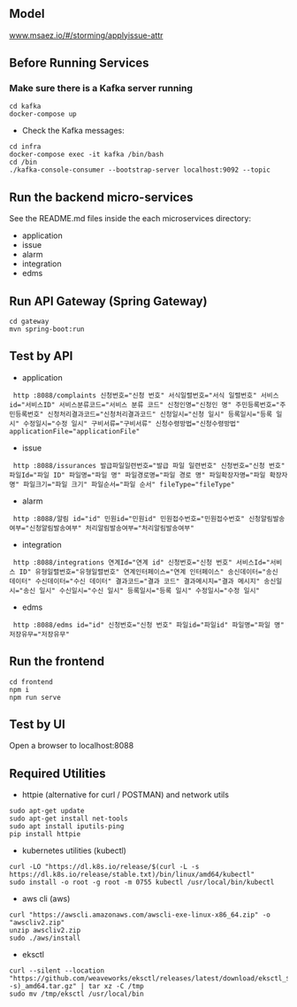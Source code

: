 # 

## Model
www.msaez.io/#/storming/applyissue-attr

## Before Running Services
### Make sure there is a Kafka server running
```
cd kafka
docker-compose up
```
- Check the Kafka messages:
```
cd infra
docker-compose exec -it kafka /bin/bash
cd /bin
./kafka-console-consumer --bootstrap-server localhost:9092 --topic
```

## Run the backend micro-services
See the README.md files inside the each microservices directory:

- application
- issue
- alarm
- integration
- edms


## Run API Gateway (Spring Gateway)
```
cd gateway
mvn spring-boot:run
```

## Test by API
- application
```
 http :8088/complaints 신청번호="신청 번호" 서식일렬번호="서식 일렬번호" 서비스id="서비스ID" 서비스분류코드="서비스 분류 코드" 신청인명="신청인 명" 주민등록번호="주민등록번호" 신청처리결과코드="신청처리결과코드" 신청일시="신청 일시" 등록일시="등록 일시" 수정일시="수정 일시" 구비서류="구비서류" 신청수령방법="신청수령방법" applicationFile="applicationFile" 
```
- issue
```
 http :8088/issurances 발급파일일련번호="발급 파일 일련번호" 신청번호="신청 번호" 파일Id="파일 ID" 파일명="파일 명" 파일경로명="파일 경로 명" 파일확장자명="파일 확장자 명" 파일크기="파일 크기" 파일순서="파일 순서" fileType="fileType" 
```
- alarm
```
 http :8088/알림 id="id" 민원id="민원id" 민원접수번호="민원접수번호" 신청알림발송여부="신청알림발송여부" 처리알림발송여부="처리알림발송여부" 
```
- integration
```
 http :8088/integrations 연계Id="연계 id" 신청번호="신청 번호" 서비스Id="서비스 ID" 유형일렬번호="유형일렬번호" 연계인터페이스="연계 인터페이스" 송신데이터="송신 데이터" 수신데이터="수신 데이터" 결과코드="결과 코드" 결과메시지="결과 메시지" 송신일시="송신 일시" 수신일시="수신 일시" 등록일시="등록 일시" 수정일시="수정 일시" 
```
- edms
```
 http :8088/edms id="id" 신청번호="신청 번호" 파일id="파일id" 파일명="파일 명" 저장유무="저장유무" 
```


## Run the frontend
```
cd frontend
npm i
npm run serve
```

## Test by UI
Open a browser to localhost:8088

## Required Utilities

- httpie (alternative for curl / POSTMAN) and network utils
```
sudo apt-get update
sudo apt-get install net-tools
sudo apt install iputils-ping
pip install httpie
```

- kubernetes utilities (kubectl)
```
curl -LO "https://dl.k8s.io/release/$(curl -L -s https://dl.k8s.io/release/stable.txt)/bin/linux/amd64/kubectl"
sudo install -o root -g root -m 0755 kubectl /usr/local/bin/kubectl
```

- aws cli (aws)
```
curl "https://awscli.amazonaws.com/awscli-exe-linux-x86_64.zip" -o "awscliv2.zip"
unzip awscliv2.zip
sudo ./aws/install
```

- eksctl 
```
curl --silent --location "https://github.com/weaveworks/eksctl/releases/latest/download/eksctl_$(uname -s)_amd64.tar.gz" | tar xz -C /tmp
sudo mv /tmp/eksctl /usr/local/bin
```

